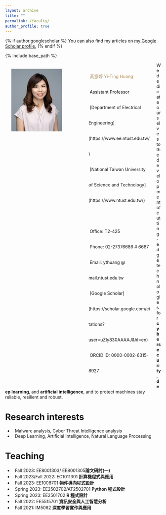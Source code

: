 ```yaml
---
layout: archive
title: ""
permalink: /faculty/
author_profile: true
---
```


{% if author.googlescholar %}
  You can also find my articles on <u><a href="{{author.googlescholar}}">my Google Scholar profile</a>.</u>
{% endif %}

{% include base_path %}


<style type="text/css">
#DIV1{
width:200px;
line-height:50px;
padding:20px;
border:0px blue solid;
margin-right:10px;
float:left;
}
#DIV2{
width:200px;
line-height:50px;
padding:20px;
border:0px green solid;
float:left;
}
</style>
<div id="DIV1"><img src="/images/Yi-ting3.jpg" align="left" height="50%"/></div>
<div id="DIV2">
  <font color="#b29362"> &nbsp;黃意婷 Yi-Ting Huang</font><br>
     &nbsp;Assistant Professor<br>
     &nbsp;[Department of Electrical Engineering](https://www.ee.ntust.edu.tw/)<br>
     &nbsp;[National Taiwan University of Science and Technology](https://www.ntust.edu.tw/)<br><br>
     &nbsp;Office: T2-425<br>
     &nbsp;Phone: 02-27376686 # 6687<br>   
     &nbsp;Email: ythuang @ mail.ntust.edu.tw<br>
     &nbsp;[Google Scholar](https://scholar.google.com/citations?user=uZIy830AAAAJ&hl=en)<br>
     &nbsp;ORCID iD: 0000-0002-6315-8927<br>
</div>


   

  We dedicate ourselves to the development of cutting-edge technologies for **cybersecurity**, **deep learning**, and **artificial intelligence**, and to protect machines stay reliable, resilient and robust.<br>

<!-- Research interests -->  
# Research interests

  * &nbsp;&nbsp;Malware analysis, Cyber Threat Intelligence analysis
  * &nbsp;&nbsp;Deep Learning, Artificial Intelligence, Natural Language Processing

<!-- Teaching -->

# Teaching

  * &nbsp;&nbsp;Fall 2023: EE8001303/ EE8001305**論文研討(一)**
  * &nbsp;&nbsp;Fall 2023/Fall 2022: EC1011301 **計算機程式與應用**
  * &nbsp;&nbsp;Fall 2023: EE1008701 **物件導向程式設計**
  * &nbsp;&nbsp;Spring 2023: EE2502702/AT2502701 **Python 程式設計**
  * &nbsp;&nbsp;Spring 2023: EE2501702 **R 程式設計**
  * &nbsp;&nbsp;Fall 2022: EE5515701 **資訊安全與人工智慧分析**
  * &nbsp;&nbsp;Fall 2021: IM5062 **深度學習實作與應用**

